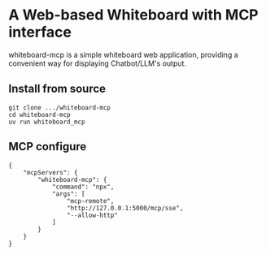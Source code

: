 # A Web-based Whiteboard with MCP interface

whiteboard-mcp is a simple whiteboard web application, providing a convenient way for displaying Chatbot/LLM's output.

## Install from source

```
git clone .../whiteboard-mcp
cd whiteboard-mcp
uv run whiteboard_mcp
```

## MCP configure

```
{
    "mcpServers": {
        "whiteboard-mcp": {
            "command": "npx",
            "args": [
                "mcp-remote",
                "http://127.0.0.1:5000/mcp/sse",
                "--allow-http"
            ]
        }
    }
}
```

